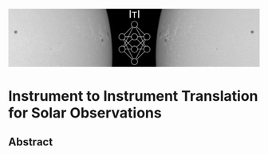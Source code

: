![](images/HinodeEnhanced_v2.jpg)
# Instrument to Instrument Translation for Solar Observations
## Abstract
